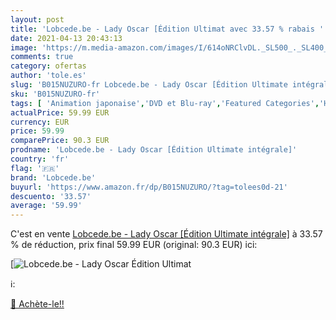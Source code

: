 ```yaml
---
layout: post
title: 'Lobcede.be - Lady Oscar [Édition Ultimat avec 33.57 % rabais '
date: 2021-04-13 20:43:13
image: 'https://m.media-amazon.com/images/I/614oNRClvDL._SL500_._SL400_.jpg'
comments: true
category: ofertas
author: 'tole.es'
slug: 'B015NUZURO-fr Lobcede.be - Lady Oscar [Édition Ultimate intégrale]'
sku: 'B015NUZURO-fr'
tags: [ 'Animation japonaise','DVD et Blu-ray','Featured Categories','Histoire','Séries TV','lobcede.be', ]
actualPrice: 59.99 EUR
currency: EUR
price: 59.99
comparePrice: 90.3 EUR
prodname: 'Lobcede.be - Lady Oscar [Édition Ultimate intégrale]'
country: 'fr'
flag: '🇫🇷'
brand: 'Lobcede.be'
buyurl: 'https://www.amazon.fr/dp/B015NUZURO/?tag=tolees0d-21'
descuento: '33.57'
average: '59.99'
---
```


C'est en vente [Lobcede.be - Lady Oscar [Édition Ultimate intégrale]](https://www.amazon.fr/dp/B015NUZURO/?tag=tolees0d-21)  à  33.57 % de réduction, prix final  59.99 EUR (original: 90.3 EUR) ici:

[![Lobcede.be - Lady Oscar [Édition Ultimat](https://m.media-amazon.com/images/I/614oNRClvDL._SL500_._SL400_.jpg)](https://www.amazon.fr/dp/B015NUZURO/?tag=tolees0d-21)

ℹ️:


[🛒 Achète-le!!](https://www.amazon.fr/dp/B015NUZURO/?tag=tolees0d-21)
